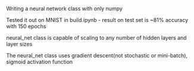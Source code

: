 Writing a neural network class with only numpy

Tested it out on MNIST in build.ipynb - result on test set is ~81% accuracy with 150 epochs

neural_net class is capable of scaling to any number of hidden layers and layer sizes

The neural_net class uses gradient descent(not stochastic or mini-batch), sigmoid activation function
